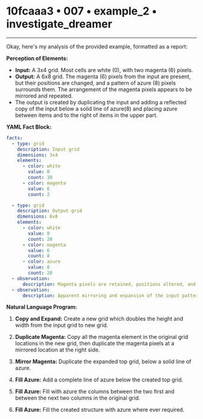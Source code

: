 # 10fcaaa3 • 007 • example_2 • investigate_dreamer

---
Okay, here's my analysis of the provided example, formatted as a report:

**Perception of Elements:**

*   **Input:** A 3x4 grid. Most cells are white (0), with two magenta (6) pixels.
*   **Output:** A 6x8 grid. The magenta (6) pixels from the input are present, but their positions are changed, and a pattern of azure (8) pixels surrounds them. The arrangement of the magenta pixels appears to be mirrored and repeated.
*	The output is created by duplicating the input and adding a reflected copy of the input below a solid line of azure(8) and placing azure between items and to the right of items in the upper part.

**YAML Fact Block:**



```yaml
facts:
  - type: grid
    description: Input grid
    dimensions: 3x4
    elements:
      - color: white
        value: 0
        count: 10
      - color: magenta
        value: 6
        count: 2

  - type: grid
    description: Output grid
    dimensions: 6x8
    elements:
      - color: white
        value: 0
        count: 20
      - color: magenta
        value: 6
        count: 8
      - color: azure
        value: 8
        count: 20
  - observation:
      description: Magenta pixels are retained, positions altered, and surrounded by azure.
  - observation:
      description: Apparent mirroring and expansion of the input pattern in the output.

```



**Natural Language Program:**

1.  **Copy and Expand:** Create a new grid which doubles the height and width from the input grid to new grid.

2.  **Duplicate Magenta:** Copy all the magenta element in the original grid locations in the new grid, then duplicate the magenta pixels at a mirrored location at the right side.

3.  **Mirror Magenta:** Duplicate the expanded top grid, below a solid line of azure.

4.  **Fill Azure:** Add a complete line of azure below the created top grid.

5. **Fill Azure:** Fill with azure the columns between the two first and between the next two columns in the original grid.

6.  **Fill Azure:** Fill the created structure with azure where ever required.


